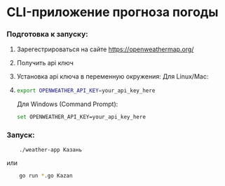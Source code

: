 # CLI-приложение прогноза погоды

### Подготовка к запуску:
1.  Зарегестрироваться на сайте https://openweathermap.org/
2.  Получить api ключ
3.  Установка api ключа в переменную окружения:
    Для Linux/Mac:
   4. ```bash
      export OPENWEATHER_API_KEY=your_api_key_here
      ```
    
       Для Windows (Command Prompt):
       ```bash
      set OPENWEATHER_API_KEY=your_api_key_here
       ```
### Запуск:
```bash
    ./weather-app Казань
```
или
```bash
    go run *.go Kazan
```
